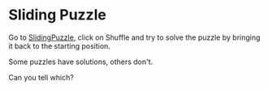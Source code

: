 # Sliding Puzzle

Go to [SlidingPuzzle](https://alexhkurz.github.io/SlidingPuzzle/), click on Shuffle and try to solve the puzzle by bringing it back to the starting position.

Some puzzles have solutions, others don't.

Can you tell which?
